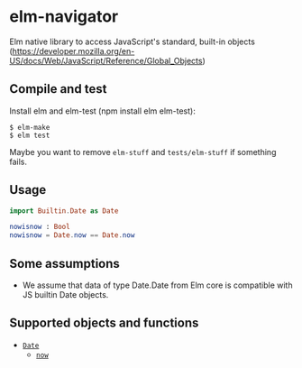 # elm-navigator

Elm native library to access JavaScript's standard, built-in objects
(https://developer.mozilla.org/en-US/docs/Web/JavaScript/Reference/Global_Objects)

## Compile and test

Install elm and elm-test (npm install elm elm-test):

```
$ elm-make
$ elm test
```

Maybe you want to remove `elm-stuff` and `tests/elm-stuff` if something fails.

## Usage

```elm
import Builtin.Date as Date

nowisnow : Bool
nowisnow = Date.now == Date.now
```

## Some assumptions

- We assume that data of type Date.Date from Elm core is compatible with JS builtin Date objects.

## Supported objects and functions

- [`Date`](https://developer.mozilla.org/en-US/docs/Web/JavaScript/Reference/Global_Objects/Date)
    - [`now`](https://developer.mozilla.org/en-US/docs/Web/JavaScript/Reference/Global_Objects/Date/now)
